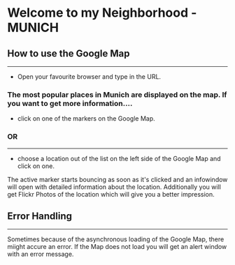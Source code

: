 # Welcome to my Neighborhood - MUNICH


## How to use the Google Map
-----------------------------

* Open your favourite browser and type in the URL.

### The most popular places in Munich are displayed on the map. If you want to get more information....

* click on one of the markers on the Google Map.

### OR
-------

* choose a location out of the list on the left side of the Google Map and click on one.

The active marker starts bouncing as soon as it's clicked and an infowindow will open with detailed information about the location. 
Additionally you will get Flickr Photos of the location which will give you a better impression.

## Error Handling
------------------

Sometimes because of the asynchronous loading of the Google Map, there miight accure an error. 
If the Map does not load you will get an alert window with an error message.
